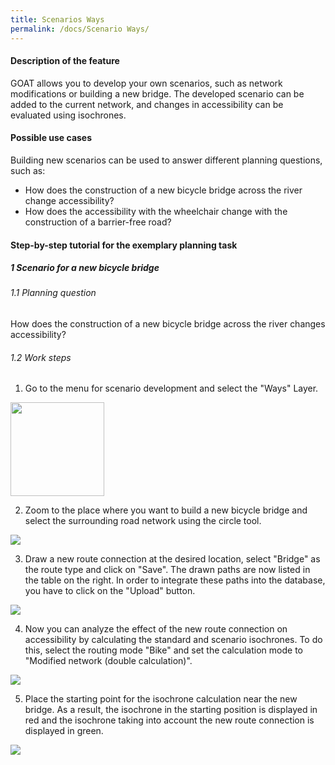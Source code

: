 ```yaml
---
title: Scenarios Ways
permalink: /docs/Scenario Ways/
---
```


#### Description of the feature
GOAT allows you to develop your own scenarios, such as network modifications or building a new bridge. The developed scenario can be added to the current network, and changes in accessibility can be evaluated using isochrones. 

#### Possible use cases
Building new scenarios can be used to answer different planning questions, such as:
- How does the construction of a new bicycle bridge across the river change accessibility?
- How does the accessibility with the wheelchair change with the construction of a barrier-free road? 


#### Step-by-step tutorial for the exemplary planning task
##### 1 Scenario for a new bicycle bridge
###### 1.1 Planning question
How does the construction of a new bicycle bridge across the river changes accessibility?
###### 1.2 Work steps
1. Go to the menu for scenario development and select the "Ways" Layer.  
<img class="img-responsive" src="../../img/Docs/training materials/Scenario_building/scenario_ways.png" style="height:150px;">

2. Zoom to the place where you want to build a new bicycle bridge and select the surrounding road network using the circle tool.  
<img class="img-responsive" src="../../img/Docs/training materials/Scenario_building/circle_scenario.png">

3. Draw a new route connection at the desired location, select "Bridge" as the route type and click on "Save". The drawn paths are now listed in the table on the right. In order to integrate these paths into the database, you have to click on the "Upload" button.  
<img class="img-responsive" src="../../img/Docs/training materials/Scenario_building/bridge_building.png">

4. Now you can analyze the effect of the new route connection on accessibility by calculating the standard and scenario isochrones. To do this, select the routing mode "Bike" and set the calculation mode to "Modified network (double calculation)".  
<img class="img-responsive" src="../../img/Docs/training materials/Scenario_building/modified_network.png">

5. Place the starting point for the isochrone calculation near the new bridge. As a result, the isochrone in the starting position is displayed in red and the isochrone taking into account the new route connection is displayed in green.  
<img class="img-responsive" src="../../img/Docs/training materials/Scenario_building/result-isochrone.png">







 